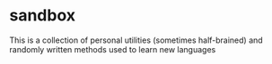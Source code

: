 # sandbox
This is a collection of personal utilities (sometimes half-brained) and randomly written methods used to learn new languages
